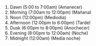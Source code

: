 1. Dawn (5:00 to 7:00am) (Amanecer)
2. Morning (7:00am to 12:00pm) (Mañana)
3. Noon (12:00pm) (Mediodía)
4. Afternoon (12:00pm to 6:00pm) (Tarde)
5. Dusk (6:00pm to 8:00pm) (Anochecer)
6. Evening (8:00pm  to 12:00am) (Noche)
7. Midnight (12:00am) (Media noche)